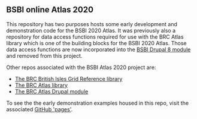 ## BSBI online Atlas 2020
This repository has two purposes hosts some early development and demonstration code for the BSBI 2020 Atlas. It was previously also a repository for data access functions required for use with the BRC Atlas library which is one of the building blocks for  the BSBI 2020 Atlas. Those data access functions are now incorporated into the [BSBI Drupal 8 module](https://github.com/BiologicalRecordsCentre/bsbi-atlas-drupal8) and removed from this project.

Other repos associated with the BSBI Atlas 2020 project are:

- [The BRC British Isles Grid Reference library](https://biologicalrecordscentre.github.io/brc-atlas-bigr)
- [The BRC Atlas library](https://biologicalrecordscentre.github.io/brc-atlas)
- [The BRC Atlas Drupal module](https://github.com/BiologicalRecordsCentre/brc-atlas-drupal8)

To see the the early demonstration examples housed in this repo, visit the associated [GitHub 'pages'](https://biologicalrecordscentre.github.io/BSBI-Atlas/).
